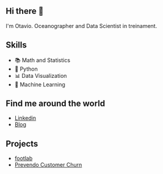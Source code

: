 ## Hi there 👋 

I'm Otavio. Oceanographer and Data Scientist in treinament.

## Skills

* 📚 Math and Statistics
* 🐍 Python
* 📊 Data Visualization
* 🔮 Machine Learning

## Find me around the world

* [Linkedin](https://www.linkedin.com/in/otaviosanluz/)
* [Blog](https://otaviosanluz.medium.com/)

## Projects

* [footlab](https://github.com/otaviosanluz/footlab)
* [Prevendo Customer Churn](https://github.com/otaviosanluz/Prevendo-Customer-Churn)
